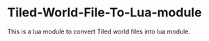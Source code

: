 # Tiled-World-File-To-Lua-module
This is a lua module to convert Tiled world files into lua module.
